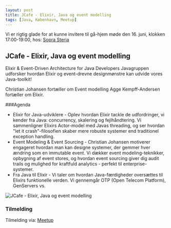 ```yaml
---
layout: post
title: JCafe - Elixir, Java og event modelling
tags: [Java, København, Meetup]
---
```


Vi er rigtig glade for at kunne invitere til gå-hjem møde den 16. juni, klokken 17:00-19:00, hos: [Sopra Steria](https://maps.app.goo.gl/P7Ls4c9Rj6gojPQr9)  


## JCafe - Elixir, Java og event modelling


Elixir & Event-Driven Architecture for Java Developers
Javagruppen udforsker hvordan Elixir og event-drevne designmønstre kan udvide vores Java-toolkit!

Christian Johansen fortæller om Event modelling
Agge Kempff-Andersen fortæller om Elixir.

###Agenda

* Elixir for Java-udviklere - Oplev hvordan Elixir tackle de udfordringer, vi kender fra Java: concurrency, skalering og fejlhåndtering. Vi sammenligner Elixirs Actor-model med Javas threading, og ser hvordan "let it crash"-filosofien skaber mere robuste systemer end traditionel exception handling.
* Event Modeling & Event Sourcing - Christian Johansen motiverer engageret hvordan man kan designe systemer, der gemmer hver ændring som en immutable event. Vi dækker event modeling-teknikker, opbygning af event stores, og hvordan event sourcing giver dig audit trails og mulighed for kraftfuld analytics - perfekt til enterprise-systemer.
* Fra Java til Elixir - Vi taler om hvordan Java-færdigheder oversættes til Elixirs funktionelle verden. Vi gennemgår OTP (Open Telecom Platform), GenServers vs. 

<p><img src="/assets/img/posts/2025/2025-06-09-elixir.webp" alt="JCafe - Elixir, Java og event modelling" /></p>

### Tilmelding 

Tilmelding via:  [Meetup](https://www.meetup.com/copenhagen-javagruppen-meetup/events/308112685/) 


